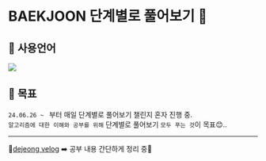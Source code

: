 <h1>BAEKJOON 단계별로 풀어보기 👋</h1>
<p>

## 🤝 사용언어
<img src="https://img.shields.io/badge/Java-007396?style=flat&logo=OpenJDK&logoColor=white"/>

## 📝 목표

`24.06.26 ~ ` 부터 매일 단계별로 풀어보기 챌린지 혼자 진행 중. <br>
`알고리즘에 대한 이해와 공부를 위해` 단계별로 풀어보기 `모두 푸는 것`이 목표😊..

***

📍[dejeong velog](https://velog.io/@dejeong/posts) ➡️ 공부 내용 간단하게 정리 중📍

